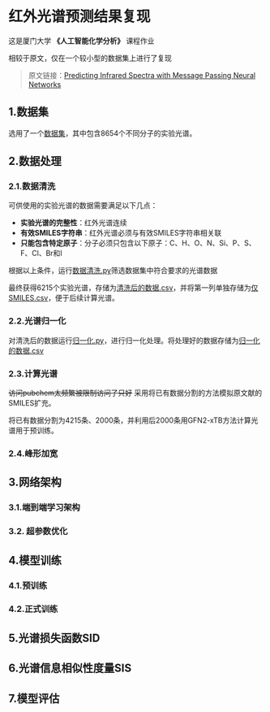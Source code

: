 # 红外光谱预测结果复现

这是厦门大学 **《人工智能化学分析》** 课程作业

相较于原文，仅在一个较小型的数据集上进行了复现

> 原文链接：[Predicting Infrared Spectra with Message Passing Neural Networks](https://pubs.acs.org/doi/10.1021/acs.jcim.1c00055)

## 1.数据集
选用了一个[数据集](https://github.com/hybridizedfish/IRwithMPNN_replication/blob/main/IR_database_full.csv.7z)，其中包含8654个不同分子的实验光谱。


## 2.数据处理
### 2.1.数据清洗
可供使用的实验光谱的数据需要满足以下几点：
- **实验光谱的完整性**：红外光谱连续
- **有效SMILES字符串**：红外光谱必须与有效SMILES字符串相关联
- **只能包含特定原子**：分子必须只包含以下原子：C、H、O、N、Si、P、S、F、Cl、Br和I

根据以上条件，运行[数据清洗.py](https://github.com/hybridizedfish/IRwithMPNN_replication/blob/main/%E6%95%B0%E6%8D%AE%E6%B8%85%E6%B4%97.py)筛选数据集中符合要求的光谱数据

最终获得6215个实验光谱，存储为[清洗后的数据.csv]()，并将第一列单独存储为[仅SMILES.csv]()，便于后续计算光谱。

### 2.2.光谱归一化
对清洗后的数据运行[归一化.py](https://github.com/hybridizedfish/IRwithMPNN_replication/blob/main/%E5%BD%92%E4%B8%80%E5%8C%96.py)，进行归一化处理。将处理好的数据存储为[归一化的数据.csv]()

### 2.3.计算光谱
~~访问pubchem太频繁被限制访问了只好~~ 采用将已有数据分割的方法模拟原文献的SMILES扩充。

将已有数据分割为4215条、2000条，并利用后2000条用GFN2-xTB方法计算光谱用于预训练。

### 2.4.峰形加宽

## 3.网络架构
### 3.1.端到端学习架构
### 3.2. 超参数优化

## 4.模型训练
### 4.1.预训练
### 4.2.正式训练

## 5.光谱损失函数SID

## 6.光谱信息相似性度量SIS

## 7.模型评估
